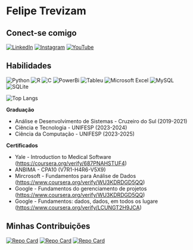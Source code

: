 # Felipe Trevizam
## Conect-se comigo
[![LinkedIn](https://img.shields.io/badge/LinkedIn-FFF?style=for-the-badge&logo=linkedin&logoColor=0E76A8)](https://www.linkedin.com/in/felipe-trevizam/)
[![Instagram](https://img.shields.io/badge/Instagram-FFF?style=for-the-badge&logo=instagram)](https://www.instagram.com/felipe.trevizam/)
[![YouTube](https://img.shields.io/badge/YouTube-FF0000?style=for-the-badge&logo=youtube&logoColor=white)](https://www.youtube.com/channel/UC7G1bKPS8FD4M4ZEgBQFfUA)

## Habilidades
![Python](https://img.shields.io/badge/python-3670A0?style=for-the-badge&logo=python&logoColor=ffdd54)
![R](https://img.shields.io/badge/r-%23276DC3.svg?style=for-the-badge&logo=r&logoColor=white)
![C](https://img.shields.io/badge/C-A8B9CC.svg?style=for-the-badge&logo=C&logoColor=black)
![PowerBi](https://img.shields.io/badge/Power%20BI-F2C811.svg?style=for-the-badge&logo=Power-BI&logoColor=black)
![Tableu](https://img.shields.io/badge/Tableau-E97627.svg?style=for-the-badge&logo=Tableau&logoColor=white)
![Microsoft Excel](https://img.shields.io/badge/Microsoft_Excel-217346?style=for-the-badge&logo=microsoft-excel&logoColor=white)
![MySQL](https://img.shields.io/badge/mysql-%2300f.svg?style=for-the-badge&logo=mysql&logoColor=white)
![SQLite](https://img.shields.io/badge/sqlite-%2307405e.svg?style=for-the-badge&logo=sqlite&logoColor=white)


![Top Langs](https://github-readme-stats-git-masterrstaa-rickstaa.vercel.app/api/top-langs/?username=Felipetrevizam&bg_color=000&border_color=30A3DC&title_color=E94D5F&text_color=FFF)

**Graduação**
- Análise e Desenvolvimento de Sistemas - Cruzeiro do Sul (2019-2021)
- Ciência e Tecnologia - UNIFESP (2023-2024)
- Ciência da Computação - UNIFESP (2023-2025)

**Certificados**
- Yale - Introduction to Medical Software (https://coursera.org/verify/687PNAHSTUF4)
- ANBIMA - CPA10 (V7R1-H4R6-V5X9)
- Mircrosoft - Fundamentos para Análise de Dados (https://www.coursera.org/verify/WU3KDRDGD5QQ)
- Google - Fundamentos do gerenciamento de projetos (https://www.coursera.org/verify/WU3KDRDGD5QQ)
- Google - Fundamentos: dados, dados, em todos os lugare (https://www.coursera.org/verify/LCUNGT2H9JCA)

## Minhas Contribuições
[![Repo Card](https://github-readme-stats.vercel.app/api/pin/?username=Felipetrevizam&repo=dio-lab-open-source&bg_color=000&border_color=30A3DC&show_icons=true&icon_color=30A3DC&title_color=E94D5F&text_color=FFF)](https://github.com/Felipetrevizam/dio-lab-open-source)
[![Repo Card](https://github-readme-stats.vercel.app/api/pin/?username=Felipetrevizam&repo=EstruturaDados&bg_color=000&border_color=30A3DC&show_icons=true&icon_color=30A3DC&title_color=E94D5F&text_color=FFF)](https://github.com/Felipetrevizam/EstruturaDados)
[![Repo Card](https://github-readme-stats.vercel.app/api/pin/?username=Felipetrevizam&repo=LogicaProgramacao&bg_color=000&border_color=30A3DC&show_icons=true&icon_color=30A3DC&title_color=E94D5F&text_color=FFF)](https://github.com/Felipetrevizam/LogicaProgramacao)

